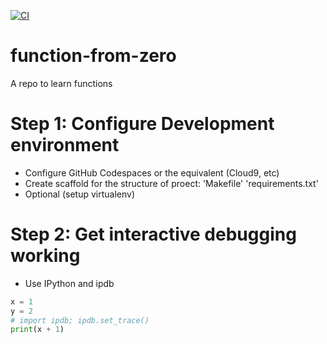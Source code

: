 [![CI](https://github.com/ittarF/function-from-zero/actions/workflows/main.yml/badge.svg)](https://github.com/ittarF/function-from-zero/actions/workflows/main.yml)

# function-from-zero
A repo to learn functions

# Step 1: Configure Development environment

* Configure GitHub Codespaces or the equivalent (Cloud9, etc)
* Create scaffold for the structure of proect: 'Makefile' 'requirements.txt'
* Optional (setup virtualenv)

# Step 2: Get interactive debugging working

* Use IPython and ipdb

```python
x = 1
y = 2
# import ipdb; ipdb.set_trace()
print(x + 1)
````



